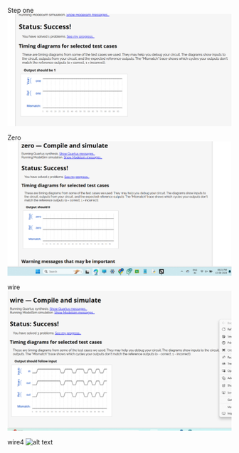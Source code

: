 
Step one
![alt text](<Screenshot 2024-08-13 201807.png>)

Zero
![](<Screenshot 2024-08-13 202151.png>)

wire
![alt text](<Screenshot 2024-08-13 202534.png>)


wire4
![alt text](<Screenshot 2024-08-13 202944.png>)